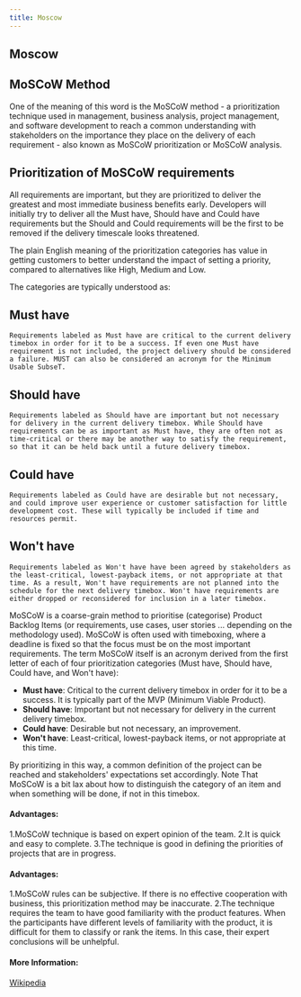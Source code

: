 ```yaml
---
title: Moscow
---
```

## Moscow 

## MoSCoW Method

One of the meaning of this word is the MoSCoW method - a prioritization technique used in management, business analysis, project management, and software development to reach a common understanding with stakeholders on the importance they place on the delivery of each requirement - also known as MoSCoW prioritization or MoSCoW analysis.

## Prioritization of MoSCoW requirements

All requirements are important, but they are prioritized to deliver the greatest and most immediate business benefits early. Developers will initially try to deliver all the Must have, Should have and Could have requirements but the Should and Could requirements will be the first to be removed if the delivery timescale looks threatened.

The plain English meaning of the prioritization categories has value in getting customers to better understand the impact of setting a priority, compared to alternatives like High, Medium and Low.

The categories are typically understood as:

## Must have
    Requirements labeled as Must have are critical to the current delivery timebox in order for it to be a success. If even one Must have requirement is not included, the project delivery should be considered a failure. MUST can also be considered an acronym for the Minimum Usable SubseT.

## Should have
    Requirements labeled as Should have are important but not necessary for delivery in the current delivery timebox. While Should have requirements can be as important as Must have, they are often not as time-critical or there may be another way to satisfy the requirement, so that it can be held back until a future delivery timebox.

## Could have
    Requirements labeled as Could have are desirable but not necessary, and could improve user experience or customer satisfaction for little development cost. These will typically be included if time and resources permit.

## Won't have
    Requirements labeled as Won't have have been agreed by stakeholders as the least-critical, lowest-payback items, or not appropriate at that time. As a result, Won't have requirements are not planned into the schedule for the next delivery timebox. Won't have requirements are either dropped or reconsidered for inclusion in a later timebox. 

MoSCoW is a coarse-grain method to prioritise (categorise) Product Backlog Items (or requirements, use cases, user stories ... depending on the methodology used).
MoSCoW is often used with timeboxing, where a deadline is fixed so that the focus must be on the most important requirements. 
The term MoSCoW itself is an acronym derived from the first letter of each of four prioritization categories (Must have, Should have, Could have, and Won't have):

* **Must have**: Critical to the current delivery timebox in order for it to be a success. It is typically part of the MVP (Minimum Viable Product).
* **Should have**: Important but not necessary for delivery in the current delivery timebox. 
* **Could have**: Desirable but not necessary, an improvement.
* **Won't have**: Least-critical, lowest-payback items, or not appropriate at this time.

By prioritizing in this way, a common definition of the project can be reached and stakeholders' expectations set accordingly. Note That MoSCoW is a bit lax about how to distinguish the category of an item and when something will be done, if not in this timebox.

#### Advantages:
1.MoSCoW technique is based on expert opinion of the team.
2.It is quick and easy to complete.
3.The technique is good in defining the priorities of projects that are in progress.

#### Advantages:
1.MoSCoW rules can be subjective. If there is no effective cooperation with business, this prioritization method may be inaccurate.
2.The technique requires the team to have good familiarity with the product features. When the participants have different levels of familiarity with the product, it is difficult for them to classify or rank the items. In this case, their expert conclusions will be unhelpful.

#### More Information:

[Wikipedia](https://en.wikipedia.org/wiki/MoSCoW_method)


